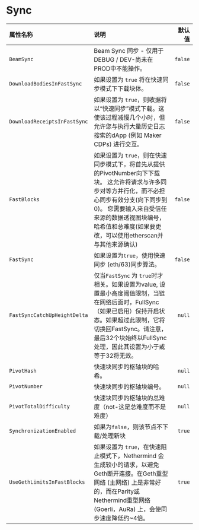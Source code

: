 # Sync

| 属性名称 | 说明 | 默认值 |
| :--- | :--- | ---: |
| `BeamSync` | Beam Sync 同步 - 仅用于DEBUG / DEV-尚未在PROD中不能操作。 | `false` |
| `DownloadBodiesInFastSync` | 如果设置为 `true` 将在快速同步模式下下载块体。 | `false` |
| `DownloadReceiptsInFastSync` | 如果设置为 `true`，则收据将以“快速同步”模式下载。这使该过程减慢几个小时，但允许您与执行大量历史日志搜索的dApp \(例如 Maker CDPs\) 进行交互。 | `false` |
| `FastBlocks` | 如果设置为 `true`，则在快速同步模式下，将首先从提供的PivotNumber向下下载块。 这允许将请求与许多同步对等方并行化，而不必担心同步有效分支\(向下同步到0\)。 您需要输入来自受信任来源的数据透视图块编号，哈希值和总难度\(如果要更改，可以使用etherscan并与其他来源确认\) | `false` |
| `FastSync` | 如果设置为`true`，使用快速同步 \(eth/63\)同步算法。 | `false` |
| `FastSyncCatchUpHeightDelta` | 仅当`FastSync` 为 `true`时才相关。如果设置为value, 设置最小高度阈值限制，当链在网络后面时，FullSync（如果已启用）保持开启状态。如果超过此限制，它将切换回FastSync。请注意，最后32个块始终以FullSync处理，因此其设置为小于或等于32将无效。 | `null` |
| `PivotHash` | 快速块同步的枢轴块的哈希。 | `null` |
| `PivotNumber` | 快速块同步的枢轴块编号。 | `null` |
| `PivotTotalDifficulty` | 快速块同步的枢轴块的总难度（not-这是总难度而不是难度） | `null` |
| `SynchronizationEnabled` | 如果为`false`，则该节点不下载/处理新块 | `true` |
| `UseGethLimitsInFastBlocks` | 如果设置为 `true`，在快速阻止模式下，Nethermind 会生成较小的请求，以避免Geth断开连接。在Geth重型网络 \(主网络\) 上是非常好的，而在Parity或Nethermind重型网络\(Goerli，AuRa\) 上，会使同步速度降低约~4倍。 | `true` |

